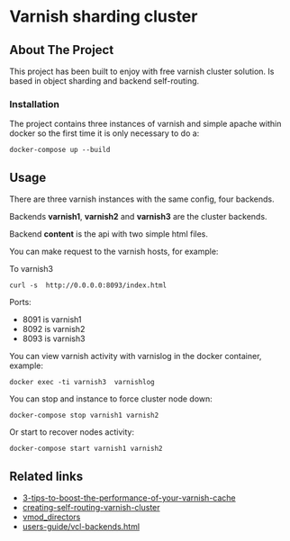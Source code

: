 
# Varnish sharding cluster

## About The Project

This project has been built to enjoy with free varnish cluster solution. Is based in object sharding and backend self-routing.

### Installation

The project contains three instances of varnish and simple apache within docker so the first time it is only necessary to do a:

```docker-compose up --build```

## Usage

There are three varnish instances with the same config, four backends.

Backends **varnish1**, **varnish2** and **varnish3** are the cluster backends.

Backend **content** is the api with two simple html files.

You can make request to the varnish hosts, for example:

To varnish3
```
curl -s  http://0.0.0.0:8093/index.html
```

Ports:
* 8091 is varnish1
* 8092 is varnish2 
* 8093 is varnish3

You can view varnish activity with varnislog in the docker container, example:
```
docker exec -ti varnish3  varnishlog
```

You can stop and instance to force cluster node down:
```
docker-compose stop varnish1 varnish2
```

Or start to recover nodes activity:
```
docker-compose start varnish1 varnish2
```

## Related links

* [3-tips-to-boost-the-performance-of-your-varnish-cache](https://nbeguier.medium.com/3-tips-to-boost-the-performance-of-your-varnish-cache-3f4ce44be3c1)
* [creating-self-routing-varnish-cluster](https://info.varnish-software.com/blog/creating-self-routing-varnish-cluster)
* [vmod_directors](https://varnish-cache.org/docs/trunk/reference/vmod_directors.html)
* [users-guide/vcl-backends.html](https://varnish-cache.org/docs/4.1/users-guide/vcl-backends.html?highlight=health%20check)

